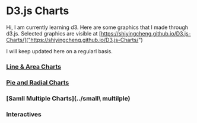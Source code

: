# D3.js Charts

Hi, I am currently learning d3. Here are some graphics that I made through d3.js. Selected graphics are visible at [https://shiyingcheng.github.io/D3.js-Charts/]("https://shiyingcheng.github.io/D3.js-Charts/")

I will keep updated here on a regularl basis.


### [Line & Area Charts](../lines&areas)

### [Pie and Radial Charts](../piechart)

### [Samll Multiple Charts](../small\ multilple)

### Interactives